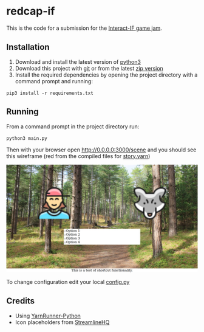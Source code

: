 # redcap-if

This is the code for a submission for the [Interact-IF game jam](https://interact-if.tumblr.com/post/672143584722649088/welcome-to-interact-ifs-2022-game-jam-the-jams).

## Installation

1. Download and install the latest version of [python3](https://www.python.org/downloads/)
2. Download this project with [git](https://git-scm.com/) or from the latest [zip version](https://github.com/mapto/redcap-if/archive/refs/heads/main.zip)
3. Install the required dependencies by opening the project directory with a command prompt and running:
```
pip3 install -r requirements.txt
```

## Running

From a command prompt in the project directory run:
```
python3 main.py
```
Then with your browser open http://0.0.0.0:3000/scene and you should see this wireframe (red from the compiled files for [story.yarn](story.yarn))


![Wireframe](wireframe.png "Wireframe")


To change configuration edit your local [config.py](https://github.com/mapto/redcap-if/blob/main/config.py)


## Credits

- Using [YarnRunner-Python](https://github.com/relaypro-open/YarnRunner-Python)
- Icon placeholders from [StreamlineHQ](https://streamlinehq.com/)

